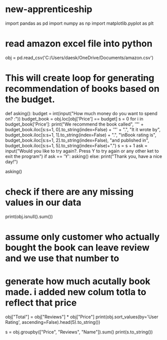 # new-apprenticeship

import pandas as pd
import numpy as np
import matplotlib.pyplot as plt

# read amazon excel file into python

obj = pd.read_csv('C:/Users/daesk/OneDrive/Documents/amazon.csv')


# This will create loop for generating recommendation of books based on the budget.
def asking():
    budget = int(input("How much money do you want to spend on? :"))
    budget_book = obj.loc[obj['Price'] == budget]
    s = 0
    for i in budget_book['Price']:
        print("We recommend the book called", '"' + budget_book.iloc[s:s+1, 0].to_string(index=False) + '"' + ".", "It it wrote by", budget_book.iloc[s:s+1, 1].to_string(index=False) + ".",
        "\nBook rating is", budget_book.iloc[s:s+1, 2].to_string(index=False), "and published in", budget_book.iloc[s:s+1, 5].to_string(index=False)+".")
        s = s + 1
    ask = input("Would you like to try again?. Press Y to try again or any other ket to exit the program")
    if ask == 'Y':
        asking()
    else:
        print("Thank you, have a nice day!")

asking()


# check if there are any missing values in our data
print(obj.isnull().sum())
# assume only customer who actually bought the book can leave review and we use that number to
# generate how much acutally book made. i added new colum totla to reflect that price
obj["Total"] = obj["Reviews"] * obj["Price"]
print(obj.sort_values(by='User Rating', ascending=False).head(5).to_string())


s = obj.groupby(["Price", "Reviews", "Name"]).sum()
print(s.to_string())

